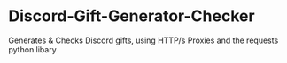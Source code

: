 # Discord-Gift-Generator-Checker
Generates &amp; Checks Discord gifts, using HTTP/s Proxies and the requests python libary

